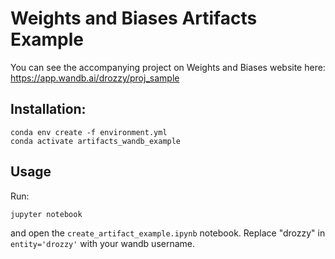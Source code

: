# Weights and Biases Artifacts Example

You can see the accompanying project on Weights and Biases website here:
https://app.wandb.ai/drozzy/proj_sample

## Installation:

    conda env create -f environment.yml
    conda activate artifacts_wandb_example


## Usage

Run:

    jupyter notebook

and open the `create_artifact_example.ipynb` notebook. Replace "drozzy" in `entity='drozzy'` with your wandb username.





